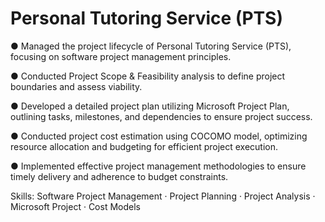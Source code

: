 # Personal Tutoring Service (PTS)

● Managed the project lifecycle of Personal Tutoring Service (PTS), focusing on software project management principles.

● Conducted Project Scope & Feasibility analysis to define project boundaries and assess viability.

● Developed a detailed project plan utilizing Microsoft Project Plan, outlining tasks, milestones, and dependencies to ensure project success.

● Conducted project cost estimation using COCOMO model, optimizing resource allocation and budgeting for efficient project execution.

● Implemented effective project management methodologies to ensure timely delivery and adherence to budget constraints.

Skills: Software Project Management · Project Planning · Project Analysis · Microsoft Project · Cost Models
